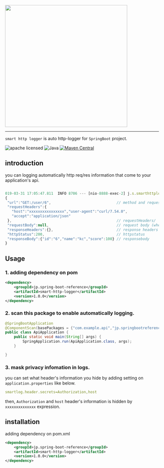 <img src="https://i.imgur.com/Uh6137h.png" width="400"/>

----

`smart http logger` is auto http-logger for `SpringBoot` project.

![apache licensed](https://img.shields.io/badge/License-Apache_2.0-d94c32.svg)
![Java](https://img.shields.io/badge/Language-Java-f88909.svg)
[![Maven Central](https://maven-badges.herokuapp.com/maven-central/jp.spring-boot-reference/smart-http-logger/badge.svg)](https://maven-badges.herokuapp.com/maven-central/jp.spring-boot-reference/smart-http-logger)





## introduction

you can logging automatically http req/res information that come to your application's api.


```javaScript

019-03-31 17:05:47.811  INFO 8706 --- [nio-8888-exec-2] j.s.smarthttplogger.LoggingPrinter       : 
{
 "url":"GET:/user/6",                              // method and request url path.
 "requestHeaders":{
   "host":"xxxxxxxxxxxxxxxx","user-agent":"curl/7.54.0",
   "accept":"application/json"
 },                                                // requestHeaders/
 "requestBody":null,                               // request body (when method equals GET, this will be null.)
 "responseHeaders":{},                             // response headers
 "httpStatus":200,                                 // httpstatus
 "responseBody":{"id":"6","name":"kc","score":100} // responsebody
}

```

## Usage

### 1. adding dependency on pom

```xml
<dependency>
	<groupId>jp.spring-boot-reference</groupId>
	<artifactId>smart-http-logger</artifactId>
	<version>1.0.0</version>
</dependency>

```

### 2. scan this package to enable automatically logging.

```java
@SpringBootApplication
@ComponentScan(basePackages = {"com.example.api","jp.springbootreference.smarthttplogger"}) // here.
public class ApiApplication {
	public static void main(String[] args) {
		SpringApplication.run(ApiApplication.class, args);
	}

}
```

### 3. mask privacy infomation in logs. 

you can set what header's information you hide by adding setting on `application.properties` like below.

```yaml
smartlog.header.secrets=Authorization,host
```

then, `Authorization` and `host` header's information is hidden by `xxxxxxxxxxxxxx` expression.


## installation

adding dependency on pom.xml

```xml
<dependency>
	<groupId>jp.spring-boot-reference</groupId>
	<artifactId>smart-http-logger</artifactId>
	<version>1.0.0</version>
</dependency>
```


